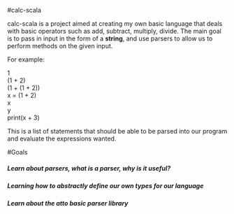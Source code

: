 #calc-scala

calc-scala is a project aimed at creating my own basic language that deals with basic operators such as add, subtract, multiply, divide.
The main goal is to pass in input in the form of a <B>string</B>, and use parsers to allow us to perform methods on the given input.

For example: 

1  
(1 + 2)  
(1 + (1 + 2))  
x = (1 + 2)  
x  
y  
print(x + 3)

This is a list of statements that should be able to be parsed into our program and evaluate the expressions wanted.

#Goals

##### Learn about parsers, what is a parser, why is it useful?
##### Learning how to abstractly define our own types for our language
##### Learn about the atto basic parser library
